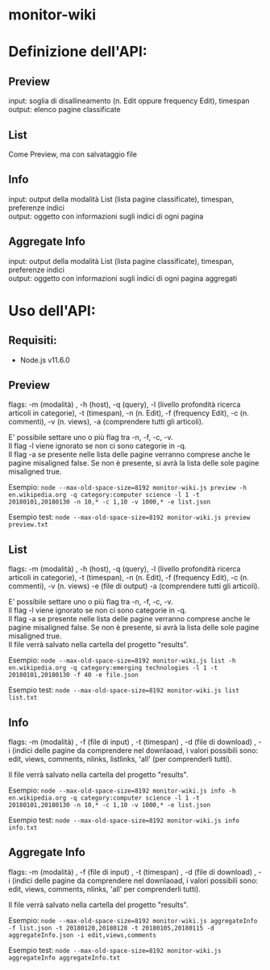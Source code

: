 # monitor-wiki

# Definizione dell'API:

## Preview
input: soglia di disallineamento (n. Edit oppure frequency Edit), timespan</br>
output: elenco pagine classificate

## List
Come Preview, ma con salvataggio file

## Info
input: output della modalità List (lista pagine classificate), timespan, preferenze indici</br>
output: oggetto con informazioni sugli indici di ogni pagina 


## Aggregate Info
input: output della modalità List (lista pagine classificate), timespan, preferenze indici</br>
output: oggetto con informazioni sugli indici di ogni pagina aggregati


# Uso dell'API:

## Requisiti:
<ul><li>Node.js v11.6.0</li></ul>

## Preview
flags: -m (modalità) , -h (host), -q (query), -l (livello profondità ricerca articoli in categorie), -t (timespan), -n (n. Edit), -f (frequency Edit), -c (n. commenti), -v (n. views),  -a (comprendere tutti gli articoli). 

E' possibile settare uno o più flag tra -n, -f, -c, -v. </br>
Il flag -l viene ignorato se non ci sono categorie in -q.</br>
Il flag -a se presente nelle lista delle pagine verranno comprese anche le pagine misaligned false. Se non è presente, si avrà la lista delle sole pagine misaligned true.
</br>

Esempio: `node --max-old-space-size=8192 monitor-wiki.js preview -h en.wikipedia.org -q category:computer science -l 1 -t 20180101,20180130 -n 10,* -c 1,10 -v 1000,* -e list.json`</br>

Esempio test: `node --max-old-space-size=8192 monitor-wiki.js preview preview.txt`

## List
flags: -m (modalità) , -h (host), -q (query), -l (livello profondità ricerca articoli in categorie), -t (timespan), -n (n. Edit), -f (frequency Edit), -c (n. commenti), -v (n. views) -e (file di output) -a (comprendere tutti gli articoli). 

E' possibile settare uno o più flag tra -n, -f, -c, -v. </br>
Il flag -l viene ignorato se non ci sono categorie in -q.</br>
Il flag -a se presente nelle lista delle pagine verranno comprese anche le pagine misaligned false. Se non è presente, si avrà la lista delle sole pagine misaligned true.</br>
Il file verrà salvato nella cartella del progetto "results".
</br>

Esempio: `node --max-old-space-size=8192 monitor-wiki.js list -h en.wikipedia.org -q category:emerging technologies -l 1 -t 20180101,20180130 -f 40 -e file.json`</br>

Esempio test: `node --max-old-space-size=8192 monitor-wiki.js list list.txt`

## Info
flags: -m (modalità) , -f (file di input) , -t (timespan) , -d (file di download) , -i (indici delle pagine da comprendere nel downlaoad, i valori possibili sono: edit, views, comments, nlinks, listlinks, 'all' (per comprenderli tutti).</br>

Il file verrà salvato nella cartella del progetto "results".

Esempio: `node --max-old-space-size=8192 monitor-wiki.js info -h en.wikipedia.org -q category:computer science -l 1 -t 20180101,20180130 -n 10,* -c 1,10 -v 1000,* -e list.json`</br>

Esempio test: `node --max-old-space-size=8192 monitor-wiki.js info info.txt`


## Aggregate Info
flags: -m (modalità) , -f (file di input) , -t (timespan) , -d (file di download) , -i (indici delle pagine da comprendere nel downlaoad, i valori possibili sono: edit, views, comments, nlinks, 'all' per comprenderli tutti).</br>

Il file verrà salvato nella cartella del progetto "results".


Esempio: `node --max-old-space-size=8192 monitor-wiki.js aggregateInfo -f list.json -t 20180120,20180128 -t 20180105,20180115 -d aggregateInfo.json -i edit,views,comments`</br>

Esempio test: `node --max-old-space-size=8192 monitor-wiki.js aggregateInfo aggregateInfo.txt`
